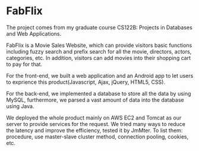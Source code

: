 # FabFlix
The project comes from my graduate course CS122B: Projects in Databases and Web Applications.

FabFlix is a Movie Sales Website, which can provide visitors basic functions including fuzzy search and prefix search for all the movie, directors, actors, categories, etc. In addition, visitors can add movies into their shopping cart to pay for that.

For the front-end, we built a web application and an Android app to let users to exprience this product(Javascript, Ajax, jQuery, HTML5, CSS).

For the back-end, we implemented a database to store all the data by using MySQL, furthermore, we parsed a vast amount of data into the database using Java.

We deployed the whole product mainly on AWS EC2 and Tomcat as our server to provide services for the request. We tried many ways to reduce the latency and improve the efficiency, tested it by JmMter. To list them: procedure, use master-slave cluster method, connection pooling, cookies, etc. 
